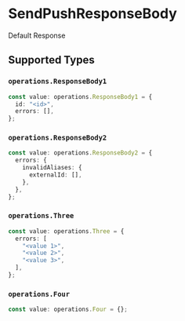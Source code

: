 # SendPushResponseBody

Default Response


## Supported Types

### `operations.ResponseBody1`

```typescript
const value: operations.ResponseBody1 = {
  id: "<id>",
  errors: [],
};
```

### `operations.ResponseBody2`

```typescript
const value: operations.ResponseBody2 = {
  errors: {
    invalidAliases: {
      externalId: [],
    },
  },
};
```

### `operations.Three`

```typescript
const value: operations.Three = {
  errors: [
    "<value 1>",
    "<value 2>",
    "<value 3>",
  ],
};
```

### `operations.Four`

```typescript
const value: operations.Four = {};
```

